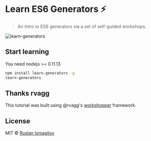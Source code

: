 Learn ES6 Generators :zap: 
================

>An Intro to ES6 generators via a set of self-guided workshops.

![learn-generators](https://raw.githubusercontent.com/isRuslan/learn-generators/master/learn-generators.jpg)

## Start learning

You need nodejs >= 0.11.13 

```sh
npm install learn-generators -g
learn-generators
```

## Thanks rvagg

This tutorial was built using @rvagg's [workshopper](https://github.com/rvagg/workshopper) framework.


## License
MIT © [Ruslan Ismagilov](https://github.com/isRuslan)
